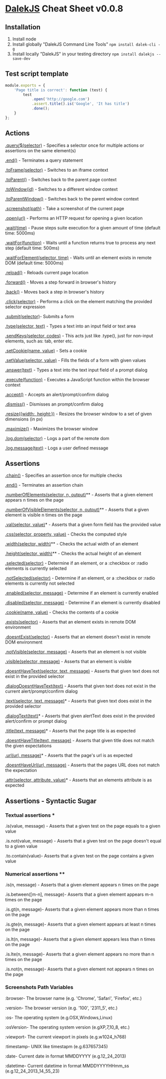 # [DalekJS](http://dalekjs.com/) Cheat Sheet v0.0.8

## Installation

1. Install node
1. Install globally "DalekJS Command Line Tools" `npm install dalek-cli -g`
1. Install locally "DalekJS" in your testing directory `npm install dalekjs --save-dev`

## Test script template

```javascript
module.exports = {
	'Page title is correct': function (test) {
  		test
    		.open('http://google.com')
    		.assert.title().is('Google', 'It has title')
    		.done();
	}
};
```

## Actions

[.query/$(selector)](http://dalekjs.com/docs/actions.html#meth-query) - Specifies a selector once for multiple actions or assertions on the same element(s)

[.end()](http://dalekjs.com/docs/assertions.html#meth-end) - Terminates a query statement

[.toFrame(selector)](http://dalekjs.com/docs/actions.html#meth-toFrame) - Switches to an iframe context

[.toParent()](http://dalekjs.com/docs/actions.html#meth-toParent) - Switches back to the parent page context

[.toWindow(id)](http://dalekjs.com/docs/actions.html#meth-toWindow) - Switches to a different window context

[.toParentWindow()](http://dalekjs.com/docs/actions.html#meth-toParentWindow) - Switches back to the parent window context

[.screenshot(path)](http://dalekjs.com/docs/actions.html#meth-screenshot) - Take a screenshot of the current page

[.open(url)](http://dalekjs.com/docs/actions.html#meth-open) - Performs an HTTP request for opening a given location

[.wait(time)](http://dalekjs.com/docs/actions.html#meth-wait) - Pause steps suite execution for a given amount of time (default time: 5000ms)

[.waitFor(function)](http://dalekjs.com/docs/actions.html#meth-waitFor) - Waits until a function returns true to process any next step (default time: 500ms)

[.waitForElement(selector, time)](http://dalekjs.com/docs/actions.html#meth-waitForElement) - Waits until an element exists in remote DOM (default time: 5000ms)

[.reload()](http://dalekjs.com/docs/actions.html#meth-reload) - Reloads current page location

[.forward()](http://dalekjs.com/docs/actions.html#meth-forward) - Moves a step forward in browser's history

[.back()](http://dalekjs.com/docs/actions.html#meth-back) - Moves back a step in browser's history

[.click(selector)](http://dalekjs.com/docs/actions.html#meth-click) - Performs a click on the element matching the provided selector expression

[.submit(selector)](http://dalekjs.com/docs/actions.html#meth-submit)- Submits a form

[.type(selector, text)](http://dalekjs.com/docs/actions.html#meth-type) - Types a text into an input field or text area

[.sendKeys(selector, codes)](http://dalekjs.com/docs/actions.html#meth-sendKeys) - This acts just like .type(), just for non-input elements, such as: tab, enter etc.

[.setCookie(name, value)](http://dalekjs.com/docs/actions.html#meth-setCookie) - Sets a cookie

[.setValue(selector, value)](http://dalekjs.com/docs/actions.html#meth-setValue) - Fills the fields of a form with given values

[.answer(text)](http://dalekjs.com/docs/actions.html#meth-answer) - Types a text into the text input field of a prompt dialog

[.execute(function)](http://dalekjs.com/docs/actions.html#meth-execute) - Executes a JavaScript function within the browser context

[.accept()](http://dalekjs.com/docs/actions.html#meth-accept) - Accepts an alert/prompt/confirm dialog

[.dismiss()](http://dalekjs.com/docs/actions.html#meth-dismiss) - Dismisses an prompt/confirm dialog

[.resize({width:, height:})](http://dalekjs.com/docs/actions.html#meth-resize) - Resizes the browser window to a set of given dimensions (in px)

[.maximize()](http://dalekjs.com/docs/actions.html#meth-maximize) - Maximizes the browser window

[.log.dom(selector)](http://dalekjs.com/docs/actions.html#meth-log.dom) - Logs a part of the remote dom

[.log.message(text)](http://dalekjs.com/docs/actions.html#meth-log.message) - Logs a user defined message

## Assertions

[.chain()](http://dalekjs.com/docs/assertions.html#meth-chain) - Specifies an assertion once for multiple checks

[.end()](http://dalekjs.com/docs/assertions.html#meth-end) - Terminates an assertion chain

[.numberOfElements(selector, n, output)](http://dalekjs.com/docs/assertions.html#meth-numberOfElements)\*\* - Asserts that a given element appears n times on the page

[.numberOfVisibleElements(selector, n, output)](http://dalekjs.com/docs/assertions.html#meth-numberOfVisibleElements)\*\* - Asserts that a given element is visible n times on the page

[.val(selector, value)](http://dalekjs.com/docs/assertions.html#meth-val)\* - Asserts that a given form field has the provided value

[.css(selector, property, value)](http://dalekjs.com/docs/assertions.html#meth-css) - Checks the computed style

[.width(selector, width)](http://dalekjs.com/docs/assertions.html#meth-width)\*\* - Checks the actual width of an element

[.height(selector, width)](http://dalekjs.com/docs/assertions.html#meth-height)\*\* - Checks the actual height of an element

[.selected(selector)](http://dalekjs.com/docs/assertions.html#meth-selected) - Determine if an element, or a :checkbox or :radio elements is currently selected

[.notSelected(selector)](http://dalekjs.com/docs/assertions.html#meth-notSelected) - Determine if an  element, or a :checkbox or :radio elements is currently not selected
                                                                                                     
[.enabled(selector, message)](http://dalekjs.com/docs/assertions.html#meth-enabled) - Determine if an element is currently enabled

[.disabled(selector, message)](http://dalekjs.com/docs/assertions.html#meth-disabled) - Determine if an element is currently disabled

[.cookie(name, value)](http://dalekjs.com/docs/assertions.html#meth-cookie) - Checks the contents of a cookie

[.exists(selector)](http://dalekjs.com/docs/assertions.html#meth-exists) - Asserts that an element exists in remote DOM environment

[.doesntExist(selector)](http://dalekjs.com/docs/assertions.html#meth-doesntExist) - Asserts that an element doesn't exist in remote DOM environment

[.notVisible(selector, message)](http://dalekjs.com/docs/assertions.html#meth-notVisible) - Asserts that an element is not visible

[.visible(selector, message)](http://dalekjs.com/docs/assertions.html#meth-visible) - Asserts that an element is visible

[.doesntHaveText(selector, text, message)](http://dalekjs.com/docs/assertions.html#meth-doesntHaveText) - Asserts that given text does not exist in the provided selector

[.dialogDoesntHaveText(text)](http://dalekjs.com/docs/assertions.html#meth-dialogDoesntHaveText) - Asserts that given text does not exist in the current alert/prompt/confirm dialog

[.text(selector, text, message)](http://dalekjs.com/docs/assertions.html#meth-text)\* - Asserts that given text does exist in the provided selector

[.dialogText(text)](http://dalekjs.com/docs/assertions.html#meth-dialogText)\* - Asserts that given alertText does exist in the provided alert/confirm or prompt dialog

[.title(text, message)](http://dalekjs.com/docs/assertions.html#meth-title)\* - Asserts that the page title is as expected

[.doesntHaveTitle(text, message)](http://dalekjs.com/docs/assertions.html#meth-doesntHaveTitle) - Asserts that given title does not match the given expectations

[.url(url, message)](http://dalekjs.com/docs/assertions.html#meth-url)\* - Asserts that the page's url is as expected

[.doesntHaveUrl(url, message)](http://dalekjs.com/docs/assertions.html#meth-doesntHaveUrl) - Asserts that the pages URL does not match the expectation

[.attr(selector, attribute, value)](http://dalekjs.com/docs/assertions.html#meth-attr)\* - Asserts that an elements attribute is as expected

## Assertions - Syntactic Sugar

### Textual assertions \*

.is(value, message) - Asserts that a given test on the page equals to a given value

.is.not(value, message) - Asserts that a given test on the page doesn't equal to a given value

.to.contain(value)- Asserts that a given test on the page contains a given value

### Numerical assertions \*\*

.is(n, message) - Asserts that a given element appears n times on the page

.is.between([m-n], message)- Asserts that a given element appears m-n times on the page

.is.gt(n, message)- Asserts that a given element appears more than n times on the page

.is.gte(n, message)- Asserts that a given element appears at least n times on the page

.is.lt(n, message)- Asserts that a given element appears less than n times on the page

.is.lte(n, message)- Asserts that a given element appears no more than n times on the page

.is.not(n, message)- Asserts that a given element not appears n times on the page

### Screenshots Path Variables

:browser- The browser name (e.g. 'Chrome', 'Safari', 'Firefox', etc.)

:version- The browser version (e.g. '100', '2311\_5', etc.)

:os- The operating system (e.g.OSX,Windows,Linux)

:osVersion- The operating system version (e.gXP,7,10\_8, etc.)

:viewport- The current viewport in pixels (e.g.w1024\_h768)

:timestamp- UNIX like timestapm (e.g.637657345)

:date- Current date in format MMDDYYYY (e.g.12\_24\_2013)

:datetime- Current datetime in format MMDDYYYYHHmm\_ss (e.g.12\_24\_2013\_14\_55\_23) 